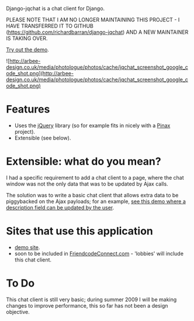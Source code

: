 Django-jqchat is a chat client for Django.

PLEASE NOTE THAT I AM NO LONGER MAINTAINING THIS PROJECT - I HAVE TRANSFERRED IT TO GITHUB (https://github.com/richardbarran/django-jqchat) AND A NEW MAINTAINER IS TAKING OVER.

[Try out the demo](http://arbee-design.co.uk/jqchat/room/1/).

![http://arbee-design.co.uk/media/photologue/photos/cache/jqchat_screenshot_google_code_shot.png](http://arbee-design.co.uk/media/photologue/photos/cache/jqchat_screenshot_google_code_shot.png)

# Features #
  * Uses the [jQuery](http://jquery.com/) library (so for example fits in nicely with a [Pinax](http://pinaxproject.com/) project).
  * Extensible (see below).

# Extensible: what do you mean? #
I had a specific requirement to add a chat client to a page, where the chat window
was not the only data that was to be updated by Ajax calls.

The solution was to write a basic chat client that allows extra data to be
piggybacked on the Ajax payloads; for an example, [see this demo where a description field can be updated by the user](http://arbee-design.co.uk/jqchat/room_with_description/1/).

# Sites that use this application #
  * [demo site](http://arbee-design.co.uk/jqchat/room/1/).
  * soon to be included in [FriendcodeConnect.com](http://www.friendcodeconnect.com/) - 'lobbies' will include this chat client.

# To Do #
This chat client is still very basic; during summer 2009 I will be making changes
to improve performance, this so far has not been a design objective.